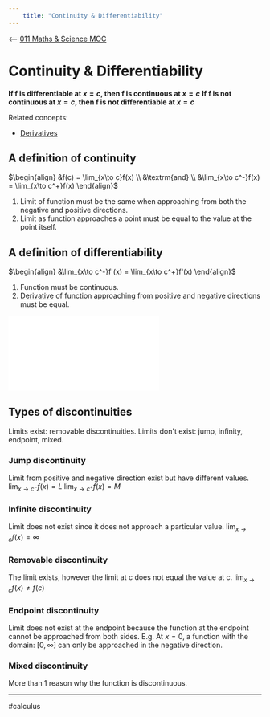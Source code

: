 ```yaml
---
	title: "Continuity & Differentiability"
---
```

<-- [011 Maths & Science MOC](011%20Maths%20&%20Science%20MOC.md)

# Continuity & Differentiability
**If f is differentiable at $x=c$, then f is continuous at $x=c$**
**If f is not continuous at $x=c$, then f is not differentiable at $x=c$**

Related concepts:
- [Derivatives](Derivatives.md)

## A definition of continuity
$\begin{align}
&f(c) = \lim_{x\to c}f(x) \\
&\textrm{and} \\
&\lim_{x\to c^-}f(x) = \lim_{x\to c^+}f(x)
\end{align}$

1. Limit of function must be the same when approaching from both the negative and positive directions.
2. Limit as function approaches a point must be equal to the value at the point itself.

## A definition of differentiability 
$\begin{align}
&\lim_{x\to c^-}f'(x) = \lim_{x\to c^+}f'(x)
\end{align}$

1. Function must be continuous.
2. [Derivative](Derivatives.md) of function approaching from positive and negative directions must be equal.

![Excalidraw/continuity vs differentiability graph.md](Excalidraw/continuity%20vs%20differentiability%20graph.md)

## Types of discontinuities
Limits exist: removable discontinuities.
Limits don't exist: jump, infinity, endpoint, mixed.

### Jump discontinuity
Limit from positive and negative direction exist but have different values.
$\lim_{x\to c^{-}}f(x)= L$
$\lim_{x\to c^+}f(x) = M$

### Infinite discontinuity
Limit does not exist since it does not approach a particular value.
$\lim_{x \to c}f(x) = \infty$

### Removable discontinuity
The limit exists, however the limit at c does not equal the value at c.
$\lim_{x \to c}f(x) \neq f(c)$

### Endpoint discontinuity
Limit does not exist at the endpoint because the function at the endpoint cannot be approached from both sides.
E.g. At $x=0$, a function with the domain: $[0, \infty]$ can only be approached in the negative direction.

### Mixed discontinuity
More than 1 reason why the function is discontinuous.

---
#calculus